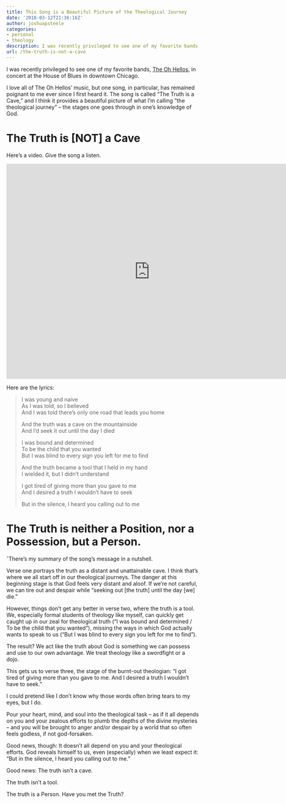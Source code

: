 ```yaml
---
title: This Song is a Beautiful Picture of the Theological Journey
date: '2018-03-12T21:36:16Z'
author: joshuapsteele
categories:
- personal
- theology
description: I was recently privileged to see one of my favorite bands, The Oh Hellos, in concert at the House of Blues in downtown Chicago.
url: /the-truth-is-not-a-cave
---
```

I was recently privileged to see one of my favorite bands, [The Oh Hellos](http://theohhellos.com/), in concert at the House of Blues in downtown Chicago.

I love all of The Oh Hellos’ music, but one song, in particular, has remained poignant to me ever since I first heard it. The song is called “The Truth is a Cave,” and I think it provides a beautiful picture of what I’m calling “the theological journey” – the stages one goes through in one’s knowledge of God.

# The Truth is \[NOT\] a Cave

Here’s a video. Give the song a listen.

<iframe allow="accelerometer; autoplay; clipboard-write; encrypted-media; gyroscope; picture-in-picture" allowfullscreen="" frameborder="0" height="563" loading="lazy" src="https://www.youtube.com/embed/cTMObl4CqoU?feature=oembed" title="The Truth Is A Cave - The Oh Hello's" width="750"></iframe>

Here are the lyrics:

> I was young and naive  
> As I was told, so I believed  
> And I was told there’s only one road that leads you home
> 
> And the truth was a cave on the mountainside  
> And I’d seek it out until the day I died
> 
> I was bound and determined  
> To be the child that you wanted  
> But I was blind to every sign you left for me to find
> 
> And the truth became a tool that I held in my hand  
> I wielded it, but I didn’t understand
> 
> I got tired of giving more than you gave to me  
> And I desired a truth I wouldn’t have to seek
> 
> But in the silence, I heard you calling out to me

# The Truth is neither a Position, nor a Possession, but a Person.

ˆThere’s my summary of the song’s message in a nutshell.

Verse one portrays the truth as a distant and unattainable cave. I think that’s where we all start off in our theological journeys. The danger at this beginning stage is that God feels very distant and aloof. If we’re not careful, we can tire out and despair while “seeking out \[the truth\] until the day \[we\] die.”

However, things don’t get any better in verse two, where the truth is a tool. We, especially formal students of theology like myself, can quickly get caught up in our zeal for theological truth (“I was bound and determined / To be the child that you wanted”), missing the ways in which God actually wants to speak to us (“But I was blind to every sign you left for me to find”).

The result? We act like the truth about God is something we can possess and use to our own advantage. We treat theology like a swordfight or a dojo.

This gets us to verse three, the stage of the burnt-out theologian: “I got tired of giving more than you gave to me. And I desired a truth I wouldn’t have to seek.”

I could pretend like I don’t know why those words often bring tears to my eyes, but I do.

Pour your heart, mind, and soul into the theological task – as if it all depends on you and your zealous efforts to plumb the depths of the divine mysteries – and you will be brought to anger and/or despair by a world that so often feels godless, if not god-forsaken.

Good news, though: It doesn’t all depend on you and your theological efforts. God reveals himself to us, even (especially) when we least expect it: “But in the silence, I heard you calling out to me.”

Good news: The truth isn’t a cave.

The truth isn’t a tool.

The truth is a Person. Have you met the Truth?